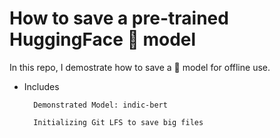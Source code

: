 # How to save a pre-trained HuggingFace 🤗 model

In this repo, I demostrate how to save a 🤗 model for offline use.

- Includes

        Demonstrated Model: indic-bert

        Initializing Git LFS to save big files
